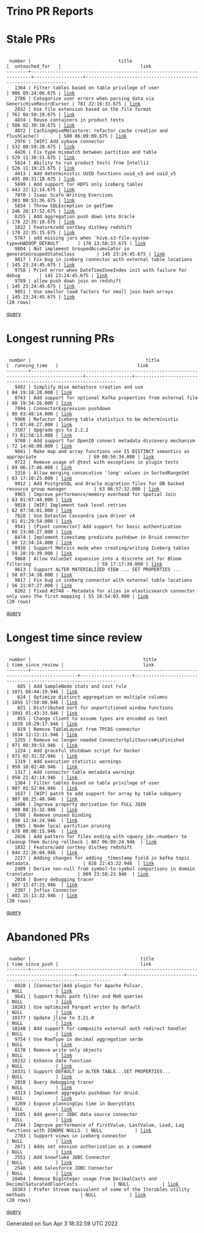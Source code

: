 Trino PR Reports
=======

#  Stale PRs
<pre><code>
 number |                                title                                 |  untouched_for   |                             link                              
--------+----------------------------------------------------------------------+------------------+---------------------------------------------------------------
   1364 | Filter tables based on table privilege of user                       | 906 09:24:06.675 | <a href="https://github.com/trinodb/trino/pull/1364">link</a> 
   2786 | Categorize user errors when parsing data via GenericHiveRecordCursor | 781 22:16:33.675 | <a href="https://github.com/trinodb/trino/pull/2786">link</a> 
   2832 | Use file extension based on the file format                          | 762 04:50:19.675 | <a href="https://github.com/trinodb/trino/pull/2832">link</a> 
   4834 | Reuse containers in product tests                                    | 586 02:39:18.675 | <a href="https://github.com/trinodb/trino/pull/4834">link</a> 
   4872 | CachingHiveMetastore: refactor cache creation and flushCache()       | 580 06:09:09.675 | <a href="https://github.com/trinodb/trino/pull/4872">link</a> 
   2976 | [WIP] Add sybase connector                                           | 532 00:59:20.675 | <a href="https://github.com/trinodb/trino/pull/2976">link</a> 
   4426 | Fix type mismatch between partition and table                        | 529 11:38:51.675 | <a href="https://github.com/trinodb/trino/pull/4426">link</a> 
   5624 | Ability to run product tests from IntelliJ                           | 526 11:19:23.675 | <a href="https://github.com/trinodb/trino/pull/5624">link</a> 
   4413 | Add deterministic UUID functions uuid_v3 and uuid_v5                 | 495 09:31:18.675 | <a href="https://github.com/trinodb/trino/pull/4413">link</a> 
   5699 | Add support for HDFS only iceberg tables                             | 443 22:12:14.675 | <a href="https://github.com/trinodb/trino/pull/5699">link</a> 
   7870 | Isaac Scafe Writing Exercises                                        | 303 00:53:36.675 | <a href="https://github.com/trinodb/trino/pull/7870">link</a> 
   5834 | Throw SQLException in getTime                                        | 246 20:17:52.675 | <a href="https://github.com/trinodb/trino/pull/5834">link</a> 
   8255 | Add aggregation push down into Oracle                                | 178 22:35:18.675 | <a href="https://github.com/trinodb/trino/pull/8255">link</a> 
   1832 | Feature/add sortkey distkey redshift                                 | 178 22:35:15.675 | <a href="https://github.com/trinodb/trino/pull/1832">link</a> 
   5767 | add missing jars when `hive.s3-file-system-type=HADOOP_DEFAULT`      | 178 13:58:33.675 | <a href="https://github.com/trinodb/trino/pull/5767">link</a> 
   9804 | Not implement GroupedAccumulator in generateGroupedStateClass        | 145 23:24:45.675 | <a href="https://github.com/trinodb/trino/pull/9804">link</a> 
   9817 | Fix bug in iceberg connector with external table locations           | 145 23:24:45.675 | <a href="https://github.com/trinodb/trino/pull/9817">link</a> 
   9758 | Print error when DateTimeZoneIndex init with failure for debug       | 145 23:24:45.675 | <a href="https://github.com/trinodb/trino/pull/9758">link</a> 
   9789 | allow push down join on redshift                                     | 145 23:24:45.675 | <a href="https://github.com/trinodb/trino/pull/9789">link</a> 
   9851 | Use smaller load factors for small join hash arrays                  | 145 23:24:45.675 | <a href="https://github.com/trinodb/trino/pull/9851">link</a> 
(20 rows)
</code></pre>
[query](https://github.com/nineinchnick/trino-cicd/blob/9f9f0ef1ad402374cf10984500b263a886b93973/sql/pr/stale-prs.sql)

#  Longest running PRs
<pre><code>
 number |                                          title                                          |  running_time   |                             link                              
--------+-----------------------------------------------------------------------------------------+-----------------+---------------------------------------------------------------
   9482 | Simplify Hive metastore creation and use                                                | 84 19:18:28.000 | <a href="https://github.com/trinodb/trino/pull/9482">link</a> 
   8743 | Add support for optional Kafka properties from external file                            | 80 19:34:26.000 | <a href="https://github.com/trinodb/trino/pull/8743">link</a> 
   7994 | ConnectorExpression pushdown                                                            | 80 03:48:14.000 | <a href="https://github.com/trinodb/trino/pull/7994">link</a> 
   9906 | Refactor Iceberg table statistics to be deterministic                                   | 73 07:48:27.000 | <a href="https://github.com/trinodb/trino/pull/9906">link</a> 
   3507 | Upgrade gcs to 2.2.2                                                                    | 73 01:58:13.000 | <a href="https://github.com/trinodb/trino/pull/3507">link</a> 
   9788 | Add support for OpenID connect metadata discovery mechanism                             | 72 14:48:00.000 | <a href="https://github.com/trinodb/trino/pull/9788">link</a> 
   9841 | Make map and array functions use IS DISTINCT semantics as appropriate                   | 69 08:56:34.000 | <a href="https://github.com/trinodb/trino/pull/9841">link</a> 
   9722 | Remove usage of @test with exceptions in plugin tests                                   | 69 06:17:46.000 | <a href="https://github.com/trinodb/trino/pull/9722">link</a> 
   3316 | Allow merging consecutive 'long' values in SortedRangeSet                               | 63 17:10:25.000 | <a href="https://github.com/trinodb/trino/pull/3316">link</a> 
   9812 | Add PostgreSQL and Oracle migration files for DB backed resource group manager          | 63 06:57:32.000 | <a href="https://github.com/trinodb/trino/pull/9812">link</a> 
   9965 | Improve performance/memory overhead for Spatial Join                                    | 63 01:07:44.000 | <a href="https://github.com/trinodb/trino/pull/9965">link</a> 
   9818 | [WIP] Implement task level retries                                                      | 62 07:56:01.000 | <a href="https://github.com/trinodb/trino/pull/9818">link</a> 
   7828 | Use Datastax Cassandra java driver v4                                                   | 61 01:29:54.000 | <a href="https://github.com/trinodb/trino/pull/7828">link</a> 
   9541 | [Pinot connector] Add support for basic authentication                                  | 60 23:08:27.000 | <a href="https://github.com/trinodb/trino/pull/9541">link</a> 
   8474 | Implement timestamp predicate pushdown in Druid connector                               | 60 12:34:24.000 | <a href="https://github.com/trinodb/trino/pull/8474">link</a> 
   9938 | Support Metrics mode when creating/writing Iceberg tables                               | 59 20:19:39.000 | <a href="https://github.com/trinodb/trino/pull/9938">link</a> 
   9868 | Allow ValueSet expansion into a discrete set for Bloom filtering                        | 59 17:17:39.000 | <a href="https://github.com/trinodb/trino/pull/9868">link</a> 
   9613 | Support ALTER MATERIALIZED VIEW ... SET PROPERTIES ...                                  | 58 07:34:38.000 | <a href="https://github.com/trinodb/trino/pull/9613">link</a> 
   9817 | Fix bug in iceberg connector with external table locations                              | 56 21:07:27.000 | <a href="https://github.com/trinodb/trino/pull/9817">link</a> 
   8202 | Fixed #2748 - Metadata for alias in elasticsearch connector only uses the first mapping | 55 18:54:03.000 | <a href="https://github.com/trinodb/trino/pull/8202">link</a> 
(20 rows)
</code></pre>
[query](https://github.com/nineinchnick/trino-cicd/blob/9f9f0ef1ad402374cf10984500b263a886b93973/sql/pr/running-prs.sql)

#  Longest time since review
<pre><code>
 number |                                         title                                         | time_since_review |                             link                              
--------+---------------------------------------------------------------------------------------+-------------------+---------------------------------------------------------------
    685 | Add SampleNode stats and cost rule                                                    | 1071 08:44:19.946 | <a href="https://github.com/trinodb/trino/pull/685">link</a>  
    624 | Optimize distinct aggregation on multiple columns                                     | 1055 17:50:08.946 | <a href="https://github.com/trinodb/trino/pull/624">link</a>  
    821 | Distributed sort for unpartitioned window functions                                   | 1041 01:43:33.946 | <a href="https://github.com/trinodb/trino/pull/821">link</a>  
    855 | Change client to assume types are encoded as text                                     | 1039 10:29:17.946 | <a href="https://github.com/trinodb/trino/pull/855">link</a>  
    819 | Remove TableLayout from TPCDS connector                                               | 1034 12:12:11.946 | <a href="https://github.com/trinodb/trino/pull/819">link</a>  
   1255 | Remove no longer needed ConnectorSplitSource#isFinished                               | 971 09:39:53.946  | <a href="https://github.com/trinodb/trino/pull/1255">link</a> 
   1224 | Add graceful shutdown script for Docker                                               | 971 02:31:32.946  | <a href="https://github.com/trinodb/trino/pull/1224">link</a> 
   1319 | Add execution statistic warnings                                                      | 958 10:02:48.946  | <a href="https://github.com/trinodb/trino/pull/1319">link</a> 
   1317 | Add connector table metadata warnings                                                 | 950 21:42:14.946  | <a href="https://github.com/trinodb/trino/pull/1317">link</a> 
   1364 | Filter tables based on table privilege of user                                        | 907 01:52:04.946  | <a href="https://github.com/trinodb/trino/pull/1364">link</a> 
   1637 | [WIP] patch to add support for array by table subquery                                | 907 00:25:48.946  | <a href="https://github.com/trinodb/trino/pull/1637">link</a> 
   1606 | Improve property derivation for FULL JOIN                                             | 900 08:15:32.946  | <a href="https://github.com/trinodb/trino/pull/1606">link</a> 
   1780 | Remove unused binding                                                                 | 898 12:34:24.946  | <a href="https://github.com/trinodb/trino/pull/1780">link</a> 
   1965 | Node local partition pruning                                                          | 878 00:00:15.946  | <a href="https://github.com/trinodb/trino/pull/1965">link</a> 
   2026 | Add pattern for files ending with &lt;query_id&gt;.&lt;number&gt; to cleanup them during rollback | 867 06:09:24.946  | <a href="https://github.com/trinodb/trino/pull/2026">link</a> 
   1832 | Feature/add sortkey distkey redshift                                                  | 844 21:26:04.946  | <a href="https://github.com/trinodb/trino/pull/1832">link</a> 
   2227 | Adding changes for adding _timestamp field in kafka topic metadata.                   | 828 22:43:22.946  | <a href="https://github.com/trinodb/trino/pull/2227">link</a> 
   2489 | Derive non-null from symbol-to-symbol comparisons in domain translator                | 809 23:58:23.946  | <a href="https://github.com/trinodb/trino/pull/2489">link</a> 
   2010 | Query debugging tracer                                                                | 807 11:47:23.946  | <a href="https://github.com/trinodb/trino/pull/2010">link</a> 
   2397 | Influx Connector                                                                      | 802 15:13:32.946  | <a href="https://github.com/trinodb/trino/pull/2397">link</a> 
(20 rows)
</code></pre>
[query](https://github.com/nineinchnick/trino-cicd/blob/9f9f0ef1ad402374cf10984500b263a886b93973/sql/pr/awaiting-review.sql)

#  Abandoned PRs
<pre><code>
 number |                                        title                                         | time_since_push |                              link                              
--------+--------------------------------------------------------------------------------------+-----------------+----------------------------------------------------------------
   8020 | [Connector]Add plugin for Apache Pulsar.                                             | NULL            | <a href="https://github.com/trinodb/trino/pull/8020">link</a>  
   9641 | Support Hudi path filter and MoR queries                                             | NULL            | <a href="https://github.com/trinodb/trino/pull/9641">link</a>  
  10283 | Use optimized Parquet writer by default                                              | NULL            | <a href="https://github.com/trinodb/trino/pull/10283">link</a> 
  10177 | Update jline to 3.21.0                                                               | NULL            | <a href="https://github.com/trinodb/trino/pull/10177">link</a> 
  10248 | Add support for composite external auth redirect handler                             | NULL            | <a href="https://github.com/trinodb/trino/pull/10248">link</a> 
   9754 | Use RowType in decimal aggregation serde                                             | NULL            | <a href="https://github.com/trinodb/trino/pull/9754">link</a>  
   8178 | Remove write only objects                                                            | NULL            | <a href="https://github.com/trinodb/trino/pull/8178">link</a>  
  10232 | Enhance date function                                                                | NULL            | <a href="https://github.com/trinodb/trino/pull/10232">link</a> 
  10331 | Support DEFAULT in ALTER TABLE...SET PROPERTIES...                                   | NULL            | <a href="https://github.com/trinodb/trino/pull/10331">link</a> 
   2010 | Query debugging tracer                                                               | NULL            | <a href="https://github.com/trinodb/trino/pull/2010">link</a>  
   4313 | Implement aggregate pushdown for druid.                                              | NULL            | <a href="https://github.com/trinodb/trino/pull/4313">link</a>  
   3269 | Expose planningCpu time in QueryStats                                                | NULL            | <a href="https://github.com/trinodb/trino/pull/3269">link</a>  
   3105 | Add generic JDBC data source connector                                               | NULL            | <a href="https://github.com/trinodb/trino/pull/3105">link</a>  
   2744 | Improve performance of FirstValue, LastValue, Lead, Lag functions with IGNORE NULLS. | NULL            | <a href="https://github.com/trinodb/trino/pull/2744">link</a>  
   2703 | Support views in iceberg connector                                                   | NULL            | <a href="https://github.com/trinodb/trino/pull/2703">link</a>  
   2671 | Adds set session authorization as a command                                          | NULL            | <a href="https://github.com/trinodb/trino/pull/2671">link</a>  
   2551 | Add Snowflake JDBC Connector                                                         | NULL            | <a href="https://github.com/trinodb/trino/pull/2551">link</a>  
   2548 | Add Salesforce JDBC Connector                                                        | NULL            | <a href="https://github.com/trinodb/trino/pull/2548">link</a>  
  10404 | Remove BigInteger usage from DecimalCasts and DecimalSaturatedFloorCasts             | NULL            | <a href="https://github.com/trinodb/trino/pull/10404">link</a> 
  10303 | Prefer Stream equivalent of some of the Iterables utility methods                    | NULL            | <a href="https://github.com/trinodb/trino/pull/10303">link</a> 
(20 rows)
</code></pre>
[query](https://github.com/nineinchnick/trino-cicd/blob/9f9f0ef1ad402374cf10984500b263a886b93973/sql/pr/abandoned-prs.sql)

Generated on Sun Apr  3 18:32:59 UTC 2022
